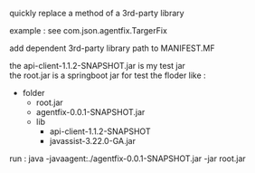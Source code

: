 quickly replace a method of a 3rd-party library

example :
      see com.json.agentfix.TargerFix

add dependent 3rd-party library path to MANIFEST.MF

the api-client-1.1.2-SNAPSHOT.jar is my test jar  
the root.jar is a springboot jar for test
the floder like :
- folder
  - root.jar
  - agentfix-0.0.1-SNAPSHOT.jar
  - lib
      - api-client-1.1.2-SNAPSHOT
      - javassist-3.22.0-GA.jar


run :
    java -javaagent:./agentfix-0.0.1-SNAPSHOT.jar  -jar root.jar







